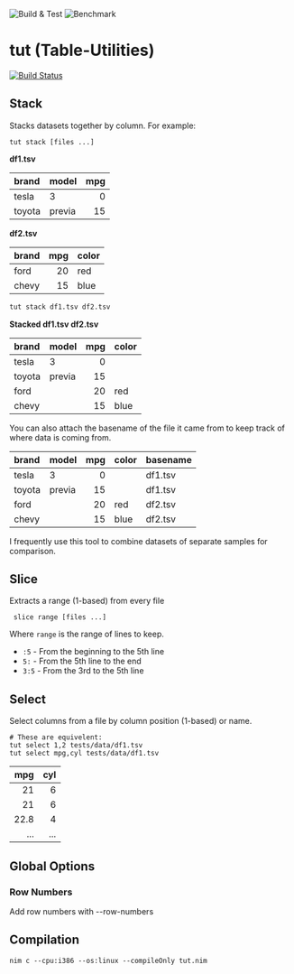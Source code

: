 ![Build & Test](https://github.com/danielecook/tut/workflows/Build%20&%20Test/badge.svg) ![Benchmark](https://github.com/danielecook/tut/workflows/Benchmark/badge.svg)

# tut (Table-Utilities)

[![Build Status](https://travis-ci.org/danielecook/tut.svg?branch=development)](https://travis-ci.org/danielecook/tut)

## Stack

Stacks datasets together by column. For example:

```
tut stack [files ...]
```

__df1.tsv__

| brand   | model   |   mpg |
|:--------|:--------|------:|
| tesla   | 3       |     0 |
| toyota  | previa  |    15 |

__df2.tsv__

| brand |   mpg | color   |
|:------|------:|:--------|
| ford  |    20 | red     |
| chevy |    15 | blue    |

```bash
tut stack df1.tsv df2.tsv
```

__Stacked df1.tsv df2.tsv__

| brand   | model   |   mpg | color   |
|:--------|:--------|------:|:--------|
| tesla   | 3       |     0 |         |
| toyota  | previa  |    15 |         |
| ford    |         |    20 | red     |
| chevy   |         |    15 | blue    |

You can also attach the basename of the file it came from to keep track of
where data is coming from.

| brand   | model   |   mpg | color   | basename   |
|:--------|:--------|------:|:--------|:-----------|
| tesla   | 3       |     0 |         | df1.tsv    |
| toyota  | previa  |    15 |         | df1.tsv    |
| ford    |         |    20 | red     | df2.tsv    |
| chevy   |         |    15 | blue    | df2.tsv    |

I frequently use this tool to combine datasets of separate samples for comparison.

## Slice

Extracts a range (1-based) from every file

```
 slice range [files ...]
```

 Where `range` is the range of lines to keep.

 * `:5` - From the beginning to the 5th line
 * `5:` - From the 5th line to the end
 * `3:5` - From the 3rd to the 5th line

## Select

Select columns from a file by column position (1-based) or name.

```
# These are equivelent:
tut select 1,2 tests/data/df1.tsv
tut select mpg,cyl tests/data/df1.tsv
```

|   mpg |   cyl |
|------:|------:|
|  21   |     6 |
|  21   |     6 |
|  22.8 |     4 |
| ... | ... |


## Global Options

### Row Numbers

Add row numbers with --row-numbers

## Compilation

```
nim c --cpu:i386 --os:linux --compileOnly tut.nim
```
